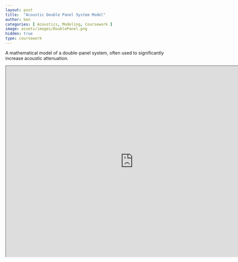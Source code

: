```yaml
---
layout: post
title:  "Acoustic Double Panel System Model"
author: ben
categories: [ Acoustics, Modeling, Coursework ]
image: assets/images/DoublePanel.png
hidden: true
type: coursework
---
```


A mathematical model of a double-panel system, often used to significantly increase acoustic attenuation.


<iframe src="https://drive.google.com/file/d/1HPYKLnV6gBXwPpheU_5GB-GfK9NzfoU_/preview" width="800" height="600" allow="autoplay"></iframe>

